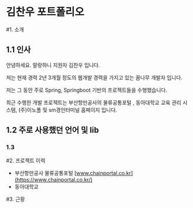 김찬우 포트폴리오
======================

#1. 소개
## 1.1 인사
안녕하세요. 말랑하니 지원자 김찬우 입니다.

저는 현재 경력 2년 3개월 정도의 웹개발 경력을 가지고 있는 꿈나무 개발자 입니다.

저는 그 동안 주로 Spring, Springboot 기반의 프로젝트들을 수행했습니다. 
 
최근 수행한 개발 프로젝트는 부산항만공사의 물류공통포털 , 동아대학교 교육 관리 시스템,
 (주)이노폴 및 sm경인터미널 홈페이지 입니다.

## 1.2 주로 사용했던 언어 및 lib

### 1.3

#2. 프로젝트 이력

* 부산항만공사 물류공통포털 [www.chainportal.co.kr](https://www.chainportal.co.kr/)
* 동아대학교 

#3. 근황
